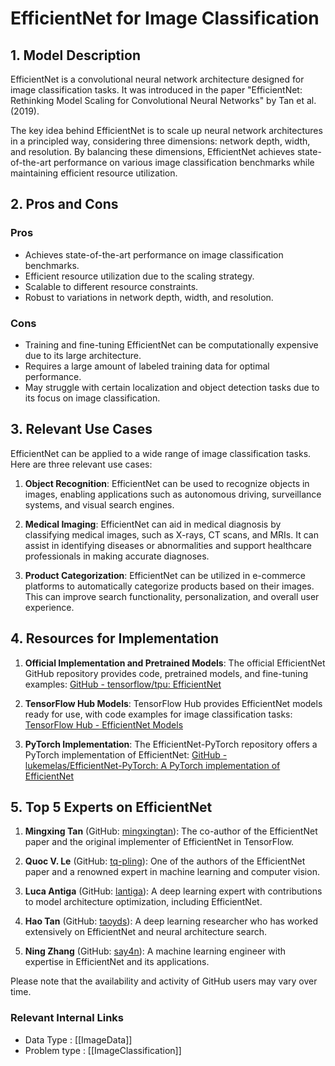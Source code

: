 # EfficientNet for Image Classification

## 1. Model Description
EfficientNet is a convolutional neural network architecture designed for image classification tasks. It was introduced in the paper "EfficientNet: Rethinking Model Scaling for Convolutional Neural Networks" by Tan et al. (2019). 

The key idea behind EfficientNet is to scale up neural network architectures in a principled way, considering three dimensions: network depth, width, and resolution. By balancing these dimensions, EfficientNet achieves state-of-the-art performance on various image classification benchmarks while maintaining efficient resource utilization.

## 2. Pros and Cons

### Pros
- Achieves state-of-the-art performance on image classification benchmarks.
- Efficient resource utilization due to the scaling strategy.
- Scalable to different resource constraints.
- Robust to variations in network depth, width, and resolution.

### Cons
- Training and fine-tuning EfficientNet can be computationally expensive due to its large architecture.
- Requires a large amount of labeled training data for optimal performance.
- May struggle with certain localization and object detection tasks due to its focus on image classification.

## 3. Relevant Use Cases
EfficientNet can be applied to a wide range of image classification tasks. Here are three relevant use cases:

1. **Object Recognition**: EfficientNet can be used to recognize objects in images, enabling applications such as autonomous driving, surveillance systems, and visual search engines.

2. **Medical Imaging**: EfficientNet can aid in medical diagnosis by classifying medical images, such as X-rays, CT scans, and MRIs. It can assist in identifying diseases or abnormalities and support healthcare professionals in making accurate diagnoses.

3. **Product Categorization**: EfficientNet can be utilized in e-commerce platforms to automatically categorize products based on their images. This can improve search functionality, personalization, and overall user experience.

## 4. Resources for Implementation

1. **Official Implementation and Pretrained Models**: The official EfficientNet GitHub repository provides code, pretrained models, and fine-tuning examples: [GitHub - tensorflow/tpu: EfficientNet](https://github.com/tensorflow/tpu/tree/master/models/official/efficientnet)

2. **TensorFlow Hub Models**: TensorFlow Hub provides EfficientNet models ready for use, with code examples for image classification tasks: [TensorFlow Hub - EfficientNet Models](https://tfhub.dev/s?q=efficientnet)

3. **PyTorch Implementation**: The EfficientNet-PyTorch repository offers a PyTorch implementation of EfficientNet: [GitHub - lukemelas/EfficientNet-PyTorch: A PyTorch implementation of EfficientNet](https://github.com/lukemelas/EfficientNet-PyTorch)

## 5. Top 5 Experts on EfficientNet

1. **Mingxing Tan** (GitHub: [mingxingtan](https://github.com/mingxingtan)): The co-author of the EfficientNet paper and the original implementer of EfficientNet in TensorFlow. 

2. **Quoc V. Le** (GitHub: [tq-pling](https://github.com/tq-pling)): One of the authors of the EfficientNet paper and a renowned expert in machine learning and computer vision. 

3. **Luca Antiga** (GitHub: [lantiga](https://github.com/lantiga)): A deep learning expert with contributions to model architecture optimization, including EfficientNet.

4. **Hao Tan** (GitHub: [taoyds](https://github.com/taoyds)): A deep learning researcher who has worked extensively on EfficientNet and neural architecture search.

5. **Ning Zhang** (GitHub: [say4n](https://github.com/say4n)): A machine learning engineer with expertise in EfficientNet and its applications.

Please note that the availability and activity of GitHub users may vary over time.


 ### Relevant Internal Links
- Data Type : [[ImageData]]
- Problem type : [[ImageClassification]]
